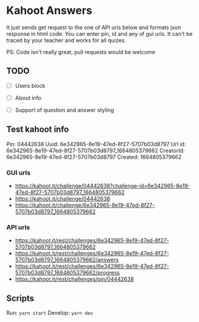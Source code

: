 # Kahoot Answers #
It just sends get request to the one of API urls below and formats json response in html code. You can enter pin, id and any of gui urls. It can't be traced by your teacher and works for all quizes. 

PS: Code isn't really great, pull requests would be welcome

## TODO ## 
- [ ] Users block
- [ ] About info
- [ ] Support of question and answer styling


## Test kahoot info ##
Pin: 04442638
Uuid: 6e342965-8e19-47ed-8f27-5707b03d8797
Url id: 6e342965-8e19-47ed-8f27-5707b03d8797_1664805379662
CreatorId: 6e342965-8e19-47ed-8f27-5707b03d8797 
Created: 1664805379662

### GUI urls ### 
 * https://kahoot.it/challenge/04442638?challenge-id=6e342965-8e19-47ed-8f27-5707b03d8797_1664805379662
 * https://kahoot.it/challenge/04442638
 * https://kahoot.it/challenge/6e342965-8e19-47ed-8f27-5707b03d8797_1664805379662

### API urls ###
 * https://kahoot.it/rest/challenges/6e342965-8e19-47ed-8f27-5707b03d8797_1664805379662
 * https://kahoot.it/rest/challenges/6e342965-8e19-47ed-8f27-5707b03d8797_1664805379662/answers
 * https://kahoot.it/rest/challenges/6e342965-8e19-47ed-8f27-5707b03d8797_1664805379662/progress
 * https://kahoot.it/rest/challenges/pin/04442638

## Scripts ##
Run: `yarn start`
Develop: `yarn dev`